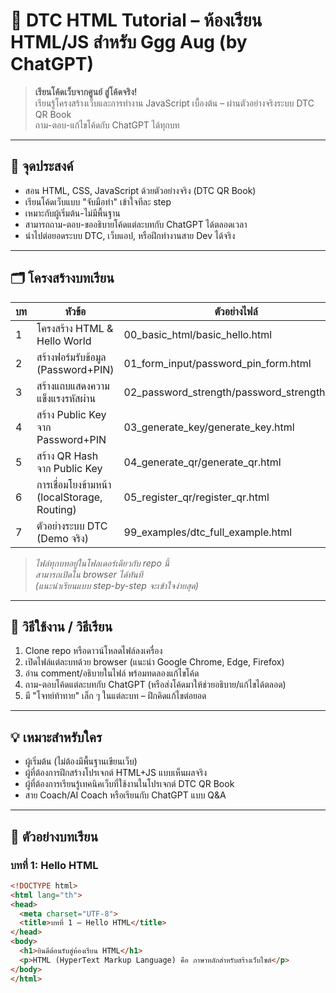 # 📘 DTC HTML Tutorial – ห้องเรียน HTML/JS สำหรับ Ggg Aug (by ChatGPT)

> **เรียนโค้ดเว็บจากศูนย์ สู่โค้ดจริง!**  
> เรียนรู้โครงสร้างเว็บและการทำงาน JavaScript เบื้องต้น – ผ่านตัวอย่างจริงระบบ DTC QR Book  
> ถาม-ตอบ-แก้ไขโค้ดกับ ChatGPT ได้ทุกบท

---

## 🎯 จุดประสงค์

- สอน HTML, CSS, JavaScript ด้วยตัวอย่างจริง (DTC QR Book)
- เรียนโค้ดเว็บแบบ "จับมือทำ" เข้าใจทีละ step
- เหมาะกับผู้เริ่มต้น-ไม่มีพื้นฐาน
- สามารถถาม-ตอบ-ขออธิบายโค้ดแต่ละบทกับ ChatGPT ได้ตลอดเวลา
- นำไปต่อยอดระบบ DTC, เว็บแอป, หรือฝึกทำงานสาย Dev ได้จริง

---

## 🗂 โครงสร้างบทเรียน

| บท | หัวข้อ | ตัวอย่างไฟล์ |
|----|--------------------------|------------------------------|
| 1  | โครงสร้าง HTML & Hello World | 00_basic_html/basic_hello.html |
| 2  | สร้างฟอร์มรับข้อมูล (Password+PIN) | 01_form_input/password_pin_form.html |
| 3  | สร้างแถบแสดงความแข็งแรงรหัสผ่าน | 02_password_strength/password_strength.html |
| 4  | สร้าง Public Key จาก Password+PIN | 03_generate_key/generate_key.html |
| 5  | สร้าง QR Hash จาก Public Key | 04_generate_qr/generate_qr.html |
| 6  | การเชื่อมโยงข้ามหน้า (localStorage, Routing) | 05_register_qr/register_qr.html |
| 7  | ตัวอย่างระบบ DTC (Demo จริง) | 99_examples/dtc_full_example.html |

> *ไฟล์ทุกบทอยู่ในโฟลเดอร์เดียวกับ repo นี้  
> สามารถเปิดใน browser ได้ทันที  
> (แนะนำเรียนแบบ step-by-step จะเข้าใจง่ายสุด)*

---

## 🚦 วิธีใช้งาน / วิธีเรียน

1. Clone repo หรือดาวน์โหลดไฟล์ลงเครื่อง  
2. เปิดไฟล์แต่ละบทด้วย browser (แนะนำ Google Chrome, Edge, Firefox)
3. อ่าน comment/อธิบายในไฟล์ พร้อมทดลองแก้ไขโค้ด
4. ถาม-ตอบโค้ดแต่ละบทกับ ChatGPT (หรือส่งโค้ดมาให้ช่วยอธิบาย/แก้ไขได้ตลอด)
5. มี "โจทย์ท้าทาย" เล็ก ๆ ในแต่ละบท – ฝึกคิดแก้ไขต่อยอด

---

## 💡 เหมาะสำหรับใคร

- ผู้เริ่มต้น (ไม่ต้องมีพื้นฐานเขียนเว็บ)
- ผู้ที่ต้องการฝึกสร้างโปรเจกต์ HTML+JS แบบเห็นผลจริง
- ผู้ที่ต้องการเรียนรู้เทคนิคเว็บที่ใช้งานในโปรเจกต์ DTC QR Book
- สาย Coach/AI Coach หรือเรียนกับ ChatGPT แบบ Q&A

---

## 🌱 ตัวอย่างบทเรียน

### บทที่ 1: Hello HTML

```html
<!DOCTYPE html>
<html lang="th">
<head>
  <meta charset="UTF-8">
  <title>บทที่ 1 – Hello HTML</title>
</head>
<body>
  <h1>ยินดีต้อนรับสู่ห้องเรียน HTML</h1>
  <p>HTML (HyperText Markup Language) คือ ภาษาหลักสำหรับสร้างเว็บไซต์</p>
</body>
</html>
